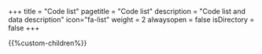 +++
title = "Code list"
pagetitle = "Code list"
description = "Code list and data description"
icon="fa-list"
weight = 2
alwaysopen = false
isDirectory = false
+++

{{%custom-children%}}